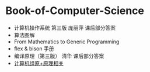 # Book-of-Computer-Science

- 计算机操作系统 第三版 庞丽萍 课后部分答案
- 算法图解
- From Mathematics to Generic Programming
- flex & bison 手册
- 编译原理（第三版） 清华 课后部分答案
- [计算机组原+原理相关](https://www.bilibili.com/video/av21376839/)
